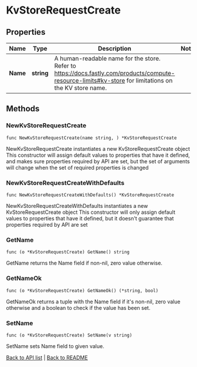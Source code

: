 # KvStoreRequestCreate

## Properties

Name | Type | Description | Notes
------------ | ------------- | ------------- | -------------
**Name** | **string** | A human-readable name for the store. Refer to https://docs.fastly.com/products/compute-resource-limits#kv-store for limitations on the KV store name. | 

## Methods

### NewKvStoreRequestCreate

`func NewKvStoreRequestCreate(name string, ) *KvStoreRequestCreate`

NewKvStoreRequestCreate instantiates a new KvStoreRequestCreate object
This constructor will assign default values to properties that have it defined,
and makes sure properties required by API are set, but the set of arguments
will change when the set of required properties is changed

### NewKvStoreRequestCreateWithDefaults

`func NewKvStoreRequestCreateWithDefaults() *KvStoreRequestCreate`

NewKvStoreRequestCreateWithDefaults instantiates a new KvStoreRequestCreate object
This constructor will only assign default values to properties that have it defined,
but it doesn't guarantee that properties required by API are set

### GetName

`func (o *KvStoreRequestCreate) GetName() string`

GetName returns the Name field if non-nil, zero value otherwise.

### GetNameOk

`func (o *KvStoreRequestCreate) GetNameOk() (*string, bool)`

GetNameOk returns a tuple with the Name field if it's non-nil, zero value otherwise
and a boolean to check if the value has been set.

### SetName

`func (o *KvStoreRequestCreate) SetName(v string)`

SetName sets Name field to given value.



[Back to API list](../README.md#documentation-for-api-endpoints) | [Back to README](../README.md)
